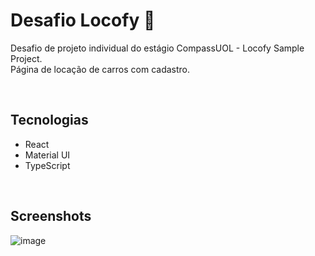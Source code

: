 # Desafio Locofy 🚗
Desafio de projeto individual do estágio CompassUOL - Locofy Sample Project.
<br/>
Página de locação de carros com cadastro.

<br/>

## Tecnologias
* React
* Material UI
* TypeScript

<br/>

## Screenshots
![image](https://github.com/Nathrds/desafio-Locofy-uol/assets/106173624/090e55eb-367b-44f9-8442-b24f0b4ae7c9)

